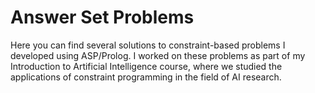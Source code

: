 # Answer Set Problems
Here you can find several solutions to constraint-based problems I developed using ASP/Prolog. I worked on these problems as part of my
Introduction to Artificial Intelligence course, where we studied the applications of constraint programming in the field of AI research.
